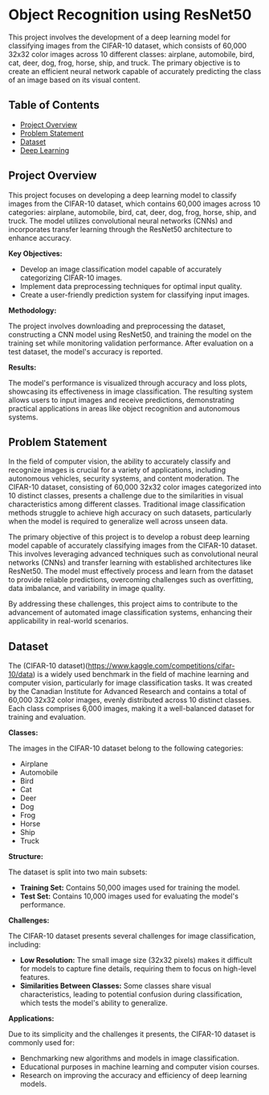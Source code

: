 #  Object Recognition using ResNet50
This project involves the development of a deep learning model for classifying images from the CIFAR-10 dataset, which consists of 60,000 32x32 color images across 10 different classes: airplane, automobile, bird, cat, deer, dog, frog, horse, ship, and truck. The primary objective is to create an efficient neural network capable of accurately predicting the class of an image based on its visual content.

## Table of Contents
- [Project Overview](#project-overview)
- [Problem Statement](#problem-statement)
- [Dataset](#dataset)
- [Deep Learning](#deep-learning)

## Project Overview
This project focuses on developing a deep learning model to classify images from the CIFAR-10 dataset, which contains 60,000 images across 10 categories: airplane, automobile, bird, cat, deer, dog, frog, horse, ship, and truck. The model utilizes convolutional neural networks (CNNs) and incorporates transfer learning through the ResNet50 architecture to enhance accuracy.

**Key Objectives:**
- Develop an image classification model capable of accurately categorizing CIFAR-10 images.
- Implement data preprocessing techniques for optimal input quality.
- Create a user-friendly prediction system for classifying input images.
  
**Methodology:**

The project involves downloading and preprocessing the dataset, constructing a CNN model using ResNet50, and training the model on the training set while monitoring validation performance. After evaluation on a test dataset, the model's accuracy is reported.

**Results:**

The model's performance is visualized through accuracy and loss plots, showcasing its effectiveness in image classification. The resulting system allows users to input images and receive predictions, demonstrating practical applications in areas like object recognition and autonomous systems.

## Problem Statement
In the field of computer vision, the ability to accurately classify and recognize images is crucial for a variety of applications, including autonomous vehicles, security systems, and content moderation. The CIFAR-10 dataset, consisting of 60,000 32x32 color images categorized into 10 distinct classes, presents a challenge due to the similarities in visual characteristics among different classes. Traditional image classification methods struggle to achieve high accuracy on such datasets, particularly when the model is required to generalize well across unseen data.

The primary objective of this project is to develop a robust deep learning model capable of accurately classifying images from the CIFAR-10 dataset. This involves leveraging advanced techniques such as convolutional neural networks (CNNs) and transfer learning with established architectures like ResNet50. The model must effectively process and learn from the dataset to provide reliable predictions, overcoming challenges such as overfitting, data imbalance, and variability in image quality.

By addressing these challenges, this project aims to contribute to the advancement of automated image classification systems, enhancing their applicability in real-world scenarios.

## Dataset
The (CIFAR-10 dataset)(https://www.kaggle.com/competitions/cifar-10/data) is a widely used benchmark in the field of machine learning and computer vision, particularly for image classification tasks. It was created by the Canadian Institute for Advanced Research and contains a total of 60,000 32x32 color images, evenly distributed across 10 distinct classes. Each class comprises 6,000 images, making it a well-balanced dataset for training and evaluation.

**Classes:**

The images in the CIFAR-10 dataset belong to the following categories:
- Airplane
- Automobile
- Bird
- Cat
- Deer
- Dog
- Frog
- Horse
- Ship
- Truck

**Structure:**

The dataset is split into two main subsets:

- **Training Set:** Contains 50,000 images used for training the model.
- **Test Set:** Contains 10,000 images used for evaluating the model's performance.

**Challenges:**

The CIFAR-10 dataset presents several challenges for image classification, including:

- **Low Resolution:** The small image size (32x32 pixels) makes it difficult for models to capture fine details, requiring them to focus on high-level features.
- **Similarities Between Classes:** Some classes share visual characteristics, leading to potential confusion during classification, which tests the model's ability to generalize.

**Applications:**

Due to its simplicity and the challenges it presents, the CIFAR-10 dataset is commonly used for:

- Benchmarking new algorithms and models in image classification.
- Educational purposes in machine learning and computer vision courses.
- Research on improving the accuracy and efficiency of deep learning models.
